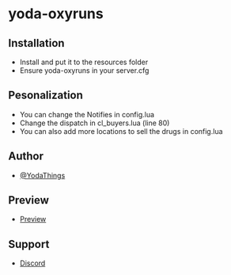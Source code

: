 # yoda-oxyruns
 
## Installation

- Install and put it to the resources folder
- Ensure yoda-oxyruns in your server.cfg

## Pesonalization

- You can change the Notifies in config.lua
- Change the dispatch in cl_buyers.lua (line 80)
- You can also add more locations to sell the drugs in config.lua

## Author 

- [@YodaThings](https://github.com/DiogoGramunha)

## Preview 

- [Preview](https://www.youtube.com/watch?v=l333vv28j5Y)

## Support

- [Discord](https://discord.gg/UN2f8Gx4Dj)
